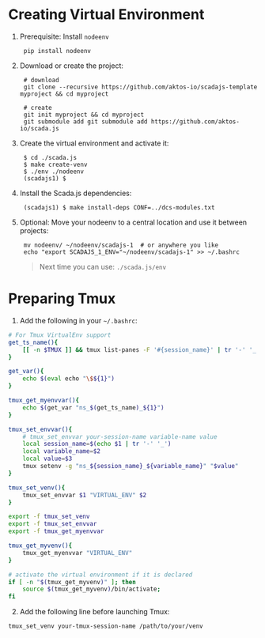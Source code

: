# Creating Virtual Environment 

1. Prerequisite: Install `nodeenv`

        pip install nodeenv

2. Download or create the project:

        # download 
        git clone --recursive https://github.com/aktos-io/scadajs-template myproject && cd myproject

        # create 
        git init myproject && cd myproject 
        git submodule add git submodule add https://github.com/aktos-io/scada.js

3. Create the virtual environment and activate it:
    
        $ cd ./scada.js
        $ make create-venv
        $ ./env ./nodeenv
        (scadajs1) $ 


4. Install the Scada.js dependencies:

        (scadajs1) $ make install-deps CONF=../dcs-modules.txt
        
5. Optional: Move your nodeenv to a central location and use it between projects:
        
        mv nodeenv/ ~/nodeenv/scadajs-1  # or anywhere you like
        echo "export SCADAJS_1_ENV="~/nodeenv/scadajs-1" >> ~/.bashrc

   > Next time you can use: `./scada.js/env`

# Preparing Tmux

1. Add the following in your `~/.bashrc`:

```bash
# For Tmux VirtualEnv support
get_ts_name(){
    [[ -n $TMUX ]] && tmux list-panes -F '#{session_name}' | tr '-' '_'
}

get_var(){
    echo $(eval echo "\$${1}")
}

tmux_get_myenvvar(){
    echo $(get_var "ns_$(get_ts_name)_${1}")
}

tmux_set_envvar(){
    # tmux_set_envvar your-session-name variable-name value
    local session_name=$(echo $1 | tr '-' '_')
    local variable_name=$2
    local value=$3
    tmux setenv -g "ns_${session_name}_${variable_name}" "$value"
}

tmux_set_venv(){
    tmux_set_envvar $1 "VIRTUAL_ENV" $2
}

export -f tmux_set_venv
export -f tmux_set_envvar
export -f tmux_get_myenvvar

tmux_get_myvenv(){
    tmux_get_myenvvar "VIRTUAL_ENV"
}

# activate the virtual environment if it is declared
if [ -n "$(tmux_get_myvenv)" ]; then
    source $(tmux_get_myvenv)/bin/activate;
fi
```

2. Add the following line before launching Tmux:

```bash
tmux_set_venv your-tmux-session-name /path/to/your/venv
```
